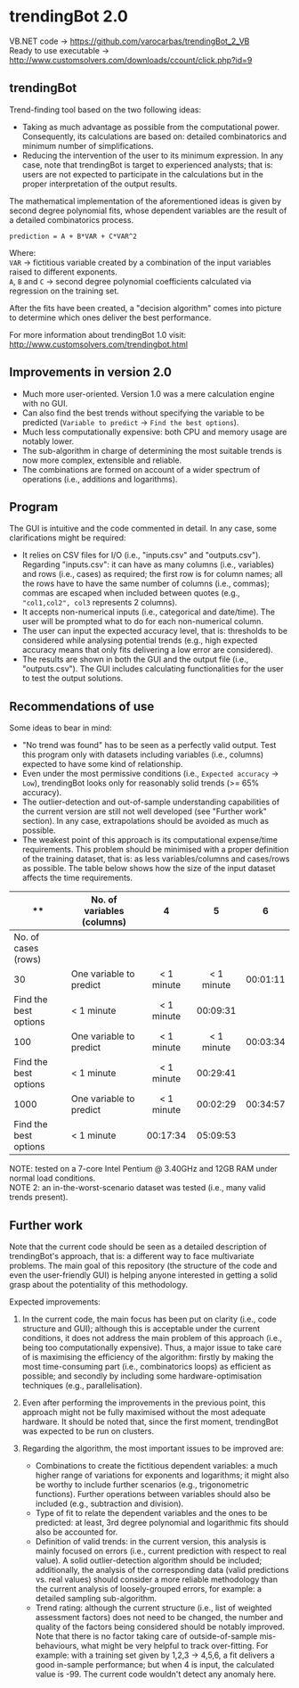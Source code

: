 trendingBot 2.0
===============


VB.NET code -> https://github.com/varocarbas/trendingBot_2_VB<br>
Ready to use executable -> http://www.customsolvers.com/downloads/ccount/click.php?id=9

trendingBot
-----------

Trend-finding tool based on the two following ideas:
* Taking as much advantage as possible from the computational power. Consequently, its calculations are based on: detailed combinatorics and minimum number of simplifications.
* Reducing the intervention of the user to its minimum expression. In any case, note that trendingBot is target to experienced analysts; that is: users are not expected to participate in the calculations but in the proper interpretation of the output results.

The mathematical implementation of the aforementioned ideas is given by second degree polynomial fits, whose dependent variables are the result of a detailed combinatorics process.

`prediction = A + B*VAR + C*VAR^2`

Where:<br>
`VAR` -> fictitious variable created by a combination of the input variables raised to different exponents.<br>
`A`, `B` and `C` -> second degree polynomial coefficients calculated via regression on the training set.


After the fits have been created, a "decision algorithm" comes into picture to determine which ones deliver the best performance. 

For more information about trendingBot 1.0 visit: http://www.customsolvers.com/trendingbot.html


Improvements in version 2.0
---------------------------

* Much more user-oriented. Version 1.0 was a mere calculation engine with no GUI. 
* Can also find the best trends without specifying the variable to be predicted (`Variable to predict` -> `Find the best options`).
* Much less computationally expensive: both CPU and memory usage are notably lower.
* The sub-algorithm in charge of determining the most suitable trends is now more complex, extensible and reliable.
* The combinations are formed on account of a wider spectrum of operations (i.e., additions and logarithms). 


Program
-------

The GUI is intuitive and the code commented in detail. In any case, some clarifications might be required:

* It relies on CSV files for I/O (i.e., "inputs.csv" and "outputs.csv"). Regarding "inputs.csv": it can have as many columns (i.e., variables) and rows (i.e., cases) as required; the first row is for column names; all the rows have to have the same number of columns (i.e., commas); commas are escaped when included between quotes (e.g., `"col1,col2", col3` represents 2 columns).
* It accepts non-numerical inputs (i.e., categorical and date/time). The user will be prompted what to do for each non-numerical column.
* The user can input the expected accuracy level, that is: thresholds to be considered while analysing potential trends (e.g., high expected accuracy means that only fits delivering a low error are considered).
* The results are shown in both the GUI and the output file (i.e., "outputs.csv"). The GUI includes calculating functionalities for the user to test the output solutions.


Recommendations of use
----------------------

Some ideas to bear in mind:
* "No trend was found" has to be seen as a perfectly valid output. Test this program only with datasets including variables (i.e., columns) expected to have some kind of relationship.
* Even under the most permissive conditions (i.e., `Expected accuracy` -> `Low`), trendingBot looks only for reasonably solid trends (>= 65% accuracy).
* The outlier-detection and out-of-sample understanding capabilities of the current version are still not well developed (see "Further work" section). In any case, extrapolations should be avoided as much as possible.
* The weakest point of this approach is its computational expense/time requirements. This problem should be minimised with a proper definition of the training dataset, that is: as less variables/columns and cases/rows as possible. The table below shows how the size of the input dataset affects the time requirements.


** | No. of variables (columns) | 4 | 5 | 6 
----|---|:---:|:---:|:---:
No. of cases (rows) |  |  |  | 
30 | One variable to predict | < 1 minute | < 1 minute |  00:01:11
 | Find the best options | < 1 minute | < 1 minute | 00:09:31 
100 | One variable to predict | < 1 minute | < 1 minute | 00:03:34  
 | Find the best options | < 1 minute | < 1 minute  |  00:29:41
1000 | One variable to predict | < 1 minute | 00:02:29  | 00:34:57  
 | Find the best options | < 1 minute | 00:17:34 |  05:09:53 

NOTE: tested on a 7-core Intel Pentium @ 3.40GHz and 12GB RAM under normal load conditions.<br>
NOTE 2: an in-the-worst-scenario dataset was tested (i.e., many valid trends present).


Further work
------------

Note that the current code should be seen as a detailed description of trendingBot's approach, that is: a different way to face multivariate problems. The main goal of this repository (the structure of the code and even the user-friendly GUI) is helping anyone interested in getting a solid grasp about the potentiality of this methodology.

Expected improvements:

1. In the current code, the main focus has been put on clarity (i.e., code structure and GUI); although this is acceptable under the current conditions, it does not address the main problem of this approach (i.e., being too computationally expensive). Thus, a major issue to take care of is maximising the efficiency of the algorithm: firstly by making the most time-consuming part (i.e., combinatorics loops) as efficient as possible; and secondly by including some hardware-optimisation techniques (e.g., parallelisation).

2. Even after performing the improvements in the previous point, this approach might not be fully maximised without the most adequate hardware. It should be noted that, since the first moment, trendingBot was expected to be run on clusters.

3. Regarding the algorithm, the most important issues to be improved are:
   * Combinations to create the fictitious dependent variables: a much higher range of variations for exponents and logarithms; it might also be worthy to include further scenarios (e.g., trigonometric functions). Further operations between variables should also be included (e.g., subtraction and division).
   * Type of fit to relate the dependent variables and the ones to be predicted: at least, 3rd degree polynomial and logarithmic fits should also be accounted for.
   * Definition of valid trends: in the current version, this analysis is mainly focused on errors (i.e., current prediction with respect to real value). A solid outlier-detection algorithm should be included; additionally, the analysis of the corresponding data (valid predictions vs. real values) should consider a more reliable methodology than the current analysis of loosely-grouped errors, for example: a detailed sampling sub-algorithm.
   * Trend rating: although the current structure (i.e., list of weighted assessment factors) does not need to be changed, the number and quality of the factors being considered should be notably improved. Note that there is no factor taking care of outside-of-sample mis-behaviours, what might be very helpful to track over-fitting. For example: with a training set given by 1,2,3 -> 4,5,6, a fit delivers a good in-sample performance; but when 4 is input, the calculated value is -99. The current code wouldn't detect any anomaly here.

